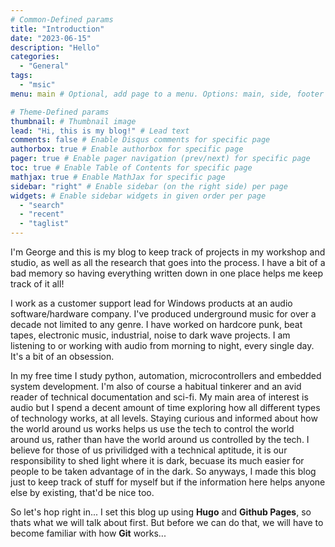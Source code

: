 ```yaml
---
# Common-Defined params
title: "Introduction"
date: "2023-06-15"
description: "Hello"
categories:
  - "General"
tags:
  - "msic"
menu: main # Optional, add page to a menu. Options: main, side, footer

# Theme-Defined params
thumbnail: # Thumbnail image
lead: "Hi, this is my blog!" # Lead text
comments: false # Enable Disqus comments for specific page
authorbox: true # Enable authorbox for specific page
pager: true # Enable pager navigation (prev/next) for specific page
toc: true # Enable Table of Contents for specific page
mathjax: true # Enable MathJax for specific page
sidebar: "right" # Enable sidebar (on the right side) per page
widgets: # Enable sidebar widgets in given order per page
  - "search"
  - "recent"
  - "taglist"
---
```


I'm George and this is my blog to keep track of projects in my workshop and studio, as well as all the research that goes into the process. I have a bit of a bad memory so having everything written down in one place helps me keep track of it all! 
<!--more-->

I work as a customer support lead for Windows products at an audio software/hardware company. I've produced underground music for over a decade not limited to any genre. I have worked on hardcore punk, beat tapes, electronic music, industrial, noise to dark wave projects. I am listening to or working with audio from morning to night, every single day. It's a bit of an obsession.

In my free time I study python, automation, microcontrollers and embedded system development. I'm also of course a habitual tinkerer and an avid reader of technical documentation and sci-fi. My  main area of interest is audio but I spend a decent amount of time exploring how all different types of technology works, at all levels. Staying curious and informed about how the world around us works helps us use the tech to control the world around us, rather than have the world around us controlled by the tech. I believe for those of us privilidged with a technical aptitude, it is our responsibility to shed light where it is dark, becuase its much easier for people to be taken advantage of in the dark. So anyways, I made this blog just to keep track of stuff for myself but if the information here helps anyone else by existing, that'd be nice too.

So let's hop right in... I set this blog up using **Hugo** and **Github Pages**, so thats what we will talk about first. But before we can do that, we will have to become familiar with how **Git** works...


